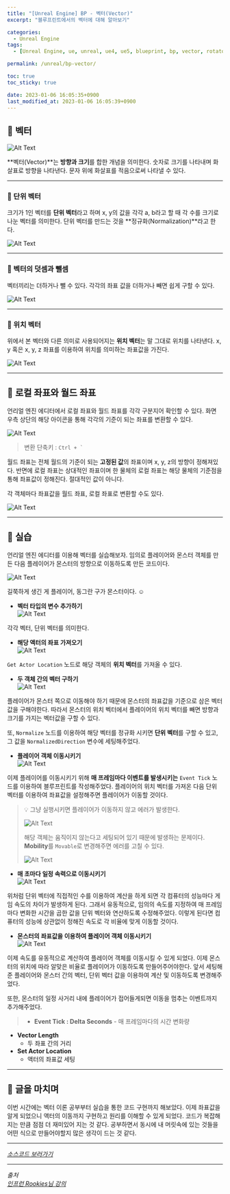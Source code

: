 ```yaml
---
title: "[Unreal Engine] BP - 벡터(Vector)"
excerpt: "블루프린트에서의 벡터에 대해 알아보기"

categories:
  - Unreal Engine
tags:
  - [Unreal Engine, ue, unreal, ue4, ue5, blueprint, bp, vector, rotator]

permalink: /unreal/bp-vector/

toc: true
toc_sticky: true

date: 2023-01-06 16:05:35+0900
last_modified_at: 2023-01-06 16:05:39+0900
---
```


## 👻 벡터
![Alt Text](/assets/images/posts_img/engines/unreal/blueprint/vector-rotator/bp-vector/vector1.jpg)   

**벡터(Vector)**는 **방향과 크기**를 합한 개념을 의미한다. 숫자로 크기를 나타내며 화살표로 방향을 나타낸다. 문자 위에 화살표를 적음으로써 나타낼 수 있다.

***

### 🌱 단위 벡터
크기가 1인 벡터를 **단위 벡터**라고 하며 x, y의 값을 각각 a, b라고 할 때 각 수를 크기로 나눈 벡터를 의미한다. 단위 벡터를 만드는 것을 **정규화(Normalization)**라고 한다.

![Alt Text](/assets/images/posts_img/engines/unreal/blueprint/vector-rotator/bp-vector/vector2.jpg)   

***

### 🌱 벡터의 덧셈과 뺄셈
벡터끼리는 더하거나 뺄 수 있다. 각각의 좌표 값을 더하거나 빼면 쉽게 구할 수 있다.

![Alt Text](/assets/images/posts_img/engines/unreal/blueprint/vector-rotator/bp-vector/vector3.jpg)   

***

### 🌱 위치 벡터
위에서 본 벡터와 다른 의미로 사용되어지는 **위치 벡터**는 말 그대로 위치를 나타낸다. x, y 혹은 x, y, z 좌표를 이용하여 위치를 의미하는 좌표값을 가진다.

![Alt Text](/assets/images/posts_img/engines/unreal/blueprint/vector-rotator/bp-vector/vector4.jpg)   

***

## 👻 로컬 좌표와 월드 좌표
언리얼 엔진 에디터에서 로컬 좌표와 월드 좌표를 각각 구분지어 확인할 수 있다. 화면 우측 상단의 해당 아이콘을 통해 각각의 기준이 되는 좌표를 변환할 수 있다.

![Alt Text](/assets/images/posts_img/engines/unreal/blueprint/vector-rotator/bp-vector/local-world.PNG)   

> 변환 단축키 : ```Ctrl + ` ```

월드 좌표는 전체 월드의 기준이 되는 **고정된 값**의 좌표이며 x, y, z의 방향이 정해져있다. 반면에 로컬 좌표는 상대적인 좌표이며 한 물체의 로컬 좌표는 해당 물체의 기준점을 통해 좌표값이 정해진다. 절대적인 값이 아니다.

각 객체마다 좌표값을 월드 좌표, 로컬 좌표로 변환할 수도 있다.

![Alt Text](/assets/images/posts_img/engines/unreal/blueprint/vector-rotator/bp-vector/location.PNG)   

***

## 👻 실습
언리얼 엔진 에디터를 이용해 벡터를 실습해보자. 임의로 플레이어와 몬스터 객체를 만든 다음 플레이어가 몬스터의 방향으로 이동하도록 만든 코드이다.

![Alt Text](/assets/images/posts_img/engines/unreal/blueprint/vector-rotator/bp-vector/player-monster.PNG)   

길쭉하게 생긴 게 플레이어, 동그란 구가 몬스터이다. ☺

- **벡터 타입의 변수 추가하기**   
![Alt Text](/assets/images/posts_img/engines/unreal/blueprint/vector-rotator/bp-vector/variable.PNG)   

각각 벡터, 단위 벡터를 의미한다.

- **해당 액터의 좌표 가져오기**   
![Alt Text](/assets/images/posts_img/engines/unreal/blueprint/vector-rotator/bp-vector/get-actor-location.PNG)   

``` Get Actor Location ``` 노드로 해당 객체의 **위치 벡터**를 가져올 수 있다.

- **두 객체 간의 벡터 구하기**   
![Alt Text](/assets/images/posts_img/engines/unreal/blueprint/vector-rotator/bp-vector/get-direction.PNG)   

플레이어가 몬스터 쪽으로 이동해야 하기 때문에 몬스터의 좌표값을 기준으로 삼은 벡터값을 구해야한다. 따라서 몬스터의 위치 벡터에서 플레이어의 위치 벡터를 빼면 방향과 크기를 가지는 벡터값을 구할 수 있다.

또, ``` Normalize ``` 노드를 이용하여 해당 벡터를 정규화 시키면 **단위 벡터**를 구할 수 있고, 그 값을 ``` NormalizedDirection ``` 변수에 세팅해주었다.

- **플레이어 객체 이동시키기**   
![Alt Text](/assets/images/posts_img/engines/unreal/blueprint/vector-rotator/bp-vector/event-tick.PNG)   

이제 플레이어를 이동시키기 위해 **매 프레임마다 이벤트를 발생시키는** ``` Event Tick ``` 노드를 이용하여 블루프린트를 작성해주었다. 플레이어의 위치 벡터를 가져온 다음 단위 벡터를 이용하여 좌표값을 설정해주면 플레이어가 이동할 것이다.

> 💡 그냥 실행시키면 플레이어가 이동하지 않고 에러가 발생한다.   
>
> ![Alt Text](/assets/images/posts_img/engines/unreal/blueprint/vector-rotator/bp-vector/movable-error.PNG)   
>
> 해당 객체는 움직이지 않는다고 세팅되어 있기 때문에 발생하는 문제이다. **Mobility**를 ``` Movable ```로 변경해주면 에러를 고칠 수 있다.
>
> ![Alt Text](/assets/images/posts_img/engines/unreal/blueprint/vector-rotator/bp-vector/movable.PNG)   

- **매 초마다 일정 속력으로 이동시키기**   
![Alt Text](/assets/images/posts_img/engines/unreal/blueprint/vector-rotator/bp-vector/event-tick-speed.PNG)   

위처럼 단위 벡터에 직접적인 수를 이용하여 계산을 하게 되면 각 컴퓨터의 성능마다 게임 속도의 차이가 발생하게 된다. 그래서 유동적으로, 임의의 속도를 지정하여 매 프레임마다 변화한 시간을 곱한 값을 단위 벡터와 연산하도록 수정해주었다. 이렇게 된다면 컴퓨터의 성능에 상관없이 정해진 속도로 각 비율에 맞게 이동할 것이다.

- **몬스터의 좌표값을 이용하여 플레이어 객체 이동시키기**   
![Alt Text](/assets/images/posts_img/engines/unreal/blueprint/vector-rotator/bp-vector/tick2.PNG)   

이제 속도를 유동적으로 계산하여 플레이어 객체를 이동시킬 수 있게 되었다. 이제 몬스터의 위치에 따라 알맞은 비율로 플레이어가 이동하도록 만들어주어야한다. 앞서 세팅해 준 플레이어와 몬스터 간의 벡터, 단위 벡터 값을 이용하여 계산 및 이동하도록 변경해주었다.

또한, 몬스터의 일정 사거리 내에 플레이어가 접어들게되면 이동을 멈추는 이벤트까지 추가해주었다.

> - **Event Tick : Delta Seconds**
    - 매 프레임마다의 시간 변화량
- **Vector Length**
    - 두 좌표 간의 거리
- **Set Actor Location**
    - 액터의 좌표값 세팅

***

## 👻 글을 마치며
이번 시간에는 벡터 이론 공부부터 실습을 통한 코드 구현까지 해보았다. 이제 좌표값을 알게 되었으니 액터의 이동까지 구현하고 원리를 이해할 수 있게 되었다. 코드가 복잡해지는 만큼 점점 더 재미있어 지는 것 같다. 공부하면서 동시에 내 머릿속에 있는 것들을 어떤 식으로 만들어야할지 많은 생각이 드는 것 같다.

***

_[소스코드 보러가기](https://github.com/choi-dan-di/study_ue/tree/main/UE5/vector-rotator/BP_Vector)_

***

_출처_   
_[인프런 Rookies님 강의](https://inf.run/TSqC)_   